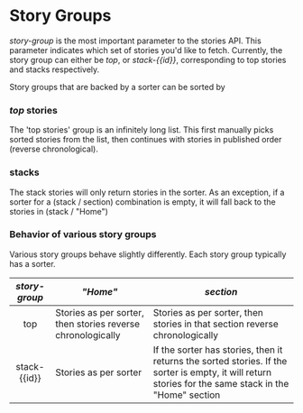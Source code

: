 # Story Groups

*story-group* is the most important parameter to the stories API. This parameter indicates which set of stories you'd like to fetch. Currently, the story group can either be *top*, or *stack-{{id}}*, corresponding to top stories and stacks respectively.

Story groups that are backed by a sorter can be sorted by


### *top* stories

The 'top stories' group is an infinitely long list. This first manually picks sorted stories from the list, then continues with stories in published order (reverse chronological).

### stacks

The stack stories will only return stories in the sorter. As an exception, if a sorter for a (stack / section) combination is empty, it will fall back to the stories in (stack / "Home")

### Behavior of various story groups

Various story groups behave slightly differently. Each story group typically has a sorter.

| *story-group* | *"Home"* | *section* |
| :-----------: | -------- | --------- |
| top | Stories as per sorter, then stories reverse chronologically | Stories as per sorter, then stories in that section reverse chronologically |
| stack-{{id}} | Stories as per sorter | If the sorter has stories, then it returns the sorted stories. If the sorter is empty, it will return stories for the same stack in the "Home" section |

